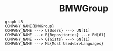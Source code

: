 <h1 align="center">BMWGroup</h1>

```mermaid
graph LR
COMPANY_NAME{BMWGroup}
COMPANY_NAME ---> U{Users} ---> UN[11]
COMPANY_NAME ---> R{Repositories} ---> RN[61]
COMPANY_NAME ---> G{Gists} ---> GN[11]
COMPANY_NAME ---> ML{Most Used<br>Languages}
```

